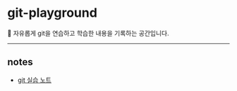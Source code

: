 # git-playground

📁 자유롭게 git을 연습하고 학습한 내용을 기록하는 공간입니다.

---

## notes

- [git 실습 노트](./notes/tutorial.md)
